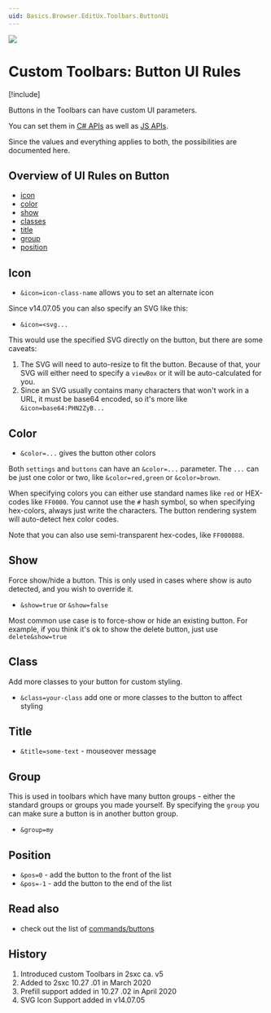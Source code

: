 ```yaml
---
uid: Basics.Browser.EditUx.Toolbars.ButtonUi
---
```


<img src="~/assets/features/toolbar.svg" class="feature">

# Custom Toolbars: Button UI Rules

[!include[](~/pages/basics/stack/_shared-float-summary.md)]
<style>.context-box-summary .browser-edit { visibility: visible; }</style>

Buttons in the Toolbars can have custom UI parameters.

You can set them in [C# APIs](xref:ToSic.Sxc.Services.ToolbarBuilder.Ui) as well as [JS APIs](xref:JsCode.Toolbars.Simple).

Since the values and everything applies to both, the possibilities are documented here.

## Overview of UI Rules on Button

* [icon](#icon)
* [color](#color)
* [show](#show)
* [classes](#class)
* [title](#title)
* [group](#group)
* [position](#position)

## Icon

* `&icon=icon-class-name` allows you to set an alternate icon

Since v14.07.05 you can also specify an SVG like this:

* `&icon=<svg...`

This would use the specified SVG directly on the button, but there are some caveats:

1. The SVG will need to auto-resize to fit the button. Because of that, your SVG will either need to specify a `viewBox` or it will be auto-calculated for you.
1. Since an SVG usually contains many characters that won't work in a URL, it must be base64 encoded, so it's more like `&icon=base64:PHN2ZyB...`

## Color

* `&color=...` gives the button other colors

Both `settings` and `buttons` can have an `&color=...` parameter. The `...` can be just one color or two, like `&color=red,green` or `&color=brown`.

When specifying colors you can either use standard names like `red` or HEX-codes like `FF0000`. You cannot use the `#` hash symbol, so when specifying hex-colors, always just write the characters. The button rendering system will auto-detect hex color codes.

Note that you can also use semi-transparent hex-codes, like `FF000088`.

## Show

Force show/hide a button. This is only used in cases where show is auto detected, and you wish to override it.

* `&show=true` or `&show=false`

Most common use case is to force-show or hide an existing button. For example, if you think it's ok to show the delete button, just use `delete&show=true`

## Class

Add more classes to your button for custom styling.

* `&class=your-class` add one or more classes to the button to affect styling

## Title

* `&title=some-text` - mouseover message

## Group

This is used in toolbars which have many button groups - either the standard groups or groups you made yourself.
By specifying the `group` you can make sure a button is in another button group.

* `&group=my`

## Position

* `&pos=0` - add the button to the front of the list
* `&pos=-1` - add the button to the end of the list

## Read also

* check out the list of [commands/buttons](xref:JsCode.Commands.Index)



## History

1. Introduced custom Toolbars in 2sxc ca. v5
1. Added to 2sxc 10.27 .01 in March 2020
1. Prefill support added in 10.27 .02 in April 2020
1. SVG Icon Support added in v14.07.05
